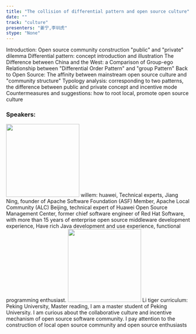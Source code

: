 ```yaml
---
title: "The collision of differential pattern and open source culture"
date: "" 
track: "culture"
presenters: "姜宁,李圳虎"
stype: "None"
---
```

Introduction: Open source community construction "public" and "private" dilemma
Differential pattern: concept introduction and illustration
The Difference between China and the West: a Comparison of Group-ego Relationship between "Differential Order Pattern" and "group Pattern"
Back to Open Source: The affinity between mainstream open source culture and "community structure"
Typology analysis: corresponding to two patterns, the difference between public and private concept and incentive mode
Countermeasures and suggestions: how to root local, promote open source culture
 ### Speakers: 
 <img src="images/speaker/1130.png" width="200" />
 willem: huawei, Technical experts, Jiang Ning, founder of Apache Software Foundation (ASF) Member, Apache Local Community (ALC) Beijing, technical expert of Huawei Open Source Management Center, former chief software engineer of Red Hat Software, with more than 15 years of enterprise open source middleware development experience, Have rich Java development and use experience, functional programming enthusiast.
 <img src="images/speaker/1130_2.png" width="200" />
 Li tiger curriculum: Peking University, Master reading, I am a master student of Peking University. I am curious about the collaborative culture and incentive mechanism of open source software community. I pay attention to the construction of local open source community and open source enthusiasts
 